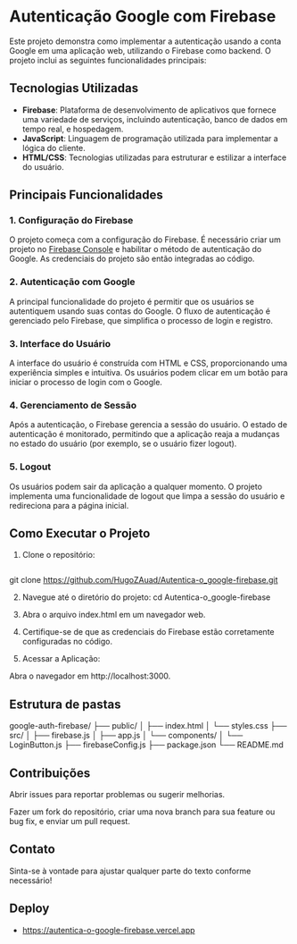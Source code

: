 # Autenticação Google com Firebase

Este projeto demonstra como implementar a autenticação usando a conta Google em uma aplicação web, utilizando o Firebase como backend. O projeto inclui as seguintes funcionalidades principais:

## Tecnologias Utilizadas

- **Firebase**: Plataforma de desenvolvimento de aplicativos que fornece uma variedade de serviços, incluindo autenticação, banco de dados em tempo real, e hospedagem.
- **JavaScript**: Linguagem de programação utilizada para implementar a lógica do cliente.
- **HTML/CSS**: Tecnologias utilizadas para estruturar e estilizar a interface do usuário.

## Principais Funcionalidades

### 1. Configuração do Firebase

O projeto começa com a configuração do Firebase. É necessário criar um projeto no [Firebase Console](https://console.firebase.google.com/) e habilitar o método de autenticação do Google. As credenciais do projeto são então integradas ao código.

### 2. Autenticação com Google

A principal funcionalidade do projeto é permitir que os usuários se autentiquem usando suas contas do Google. O fluxo de autenticação é gerenciado pelo Firebase, que simplifica o processo de login e registro.

### 3. Interface do Usuário

A interface do usuário é construída com HTML e CSS, proporcionando uma experiência simples e intuitiva. Os usuários podem clicar em um botão para iniciar o processo de login com o Google.

### 4. Gerenciamento de Sessão

Após a autenticação, o Firebase gerencia a sessão do usuário. O estado de autenticação é monitorado, permitindo que a aplicação reaja a mudanças no estado do usuário (por exemplo, se o usuário fizer logout).

### 5. Logout

Os usuários podem sair da aplicação a qualquer momento. O projeto implementa uma funcionalidade de logout que limpa a sessão do usuário e redireciona para a página inicial.

## Como Executar o Projeto

1. Clone o repositório:
   ```bash
  git clone https://github.com/HugoZAuad/Autentica-o_google-firebase.git

2. Navegue até o diretório do projeto:
  cd Autentica-o_google-firebase

3. Abra o arquivo index.html em um navegador web.

4. Certifique-se de que as credenciais do Firebase estão corretamente configuradas no código.

5. Acessar a Aplicação:

  Abra o navegador em http://localhost:3000.

## Estrutura de pastas

google-auth-firebase/
├── public/
│   ├── index.html
│   └── styles.css
├── src/
│   ├── firebase.js
│   ├── app.js
│   └── components/
│       └── LoginButton.js
├── firebaseConfig.js
├── package.json
└── README.md

## Contribuições
  Abrir issues para reportar problemas ou sugerir melhorias.
  
  Fazer um fork do repositório, criar uma nova branch para sua feature ou bug fix, e enviar um pull request.

## Contato
Sinta-se à vontade para ajustar qualquer parte do texto conforme necessário!

## Deploy
- https://autentica-o-google-firebase.vercel.app